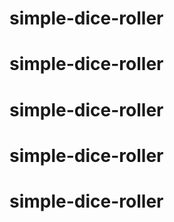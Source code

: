 # simple-dice-roller
# simple-dice-roller
# simple-dice-roller
# simple-dice-roller
# simple-dice-roller
